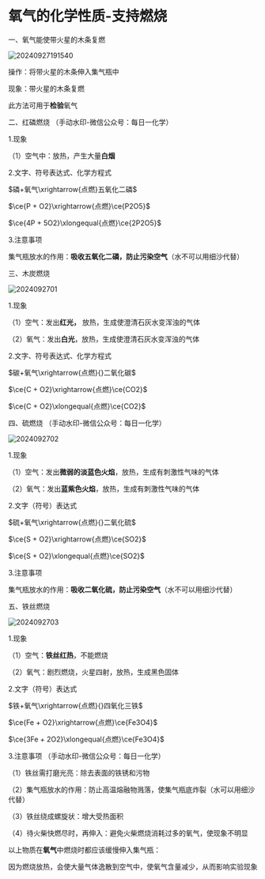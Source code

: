 # 氧气的化学性质-支持燃烧

一、氧气能使带火星的木条复燃

![20240927191540](https://img.edaychem.cn//img/20240927191540.jpg)​

操作：将带火星的木条伸入集气瓶中

现象：带火星的木条复燃

此方法可用于**检验**氧气

二、红磷燃烧	（手动水印-微信公众号：每日一化学）

1.现象

（1）空气中：放热，产生大量**白烟**

2.文字、符号表达式、化学方程式

$磷+氧气\xrightarrow{点燃}五氧化二磷$  

$\ce{P + O2}\xrightarrow{点燃}\ce{P2O5}$

$\ce{4P + 5O2}\xlongequal{点燃}\ce{2P2O5}$  

3.注意事项

集气瓶放水的作用：**吸收五氧化二磷，防止污染空气**（水不可以用细沙代替）

三、木炭燃烧

![2024092701](https://img.edaychem.cn//img/2024092701.jpg)​

1.现象

（1）空气：发出**红光，** 放热，生成使澄清石灰水变浑浊的气体

（2）氧气：发出**白光**，放热，生成使澄清石灰水变浑浊的气体

2.文字、符号表达式、化学方程式

$碳+氧气\xrightarrow{点燃}{}二氧化碳$

$\ce{C + O2}\xrightarrow{点燃}\ce{CO2}$

$\ce{C + O2}\xlongequal{点燃}\ce{CO2}$  

四、硫燃烧	（手动水印-微信公众号：每日一化学）

![2024092702](https://img.edaychem.cn//img/2024092702.jpg)​

1.现象

（1）空气：发出**微弱的淡蓝色火焰**，放热，生成有刺激性气味的气体

（2）氧气：发出**蓝紫色火焰**，放热，生成有刺激性气味的气体

2.文字（符号）表达式

$硫+氧气\xrightarrow{点燃}{}二氧化硫$

$\ce{S + O2}\xrightarrow{点燃}\ce{SO2}$

$\ce{S + O2}\xlongequal{点燃}\ce{SO2}$  

3.注意事项

集气瓶放水的作用：**吸收二氧化硫，防止污染空气**（水不可以用细沙代替）

五、铁丝燃烧

![2024092703](https://img.edaychem.cn//img/2024092703.jpg)​

1.现象

（1）空气：**铁丝红热**，不能燃烧

（2）氧气：剧烈燃烧，火星四射，放热，生成黑色固体

2.文字（符号）表达式

$铁+氧气\xrightarrow{点燃}{}四氧化三铁$

$\ce{Fe + O2}\xrightarrow{点燃}\ce{Fe3O4}$

$\ce{3Fe + 2O2}\xlongequal{点燃}\ce{Fe3O4}$  

3.注意事项	（手动水印-微信公众号：每日一化学）

（1）铁丝需打磨光亮：除去表面的铁锈和污物

（2）集气瓶放水的作用：防止高温熔融物溅落，使集气瓶底炸裂（水可以用细沙代替）

（3）铁丝绕成螺旋状：增大受热面积

（4）待火柴快燃尽时，再伸入：避免火柴燃烧消耗过多的氧气，使现象不明显

以上物质在**氧气**中燃烧时都应该缓慢伸入集气瓶：

因为燃烧放热，会使大量气体逸散到空气中，使氧气含量减少，从而影响实验现象
